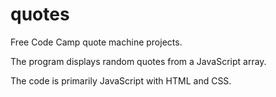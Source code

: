 # quotes

Free Code Camp quote machine projects.

The program displays random quotes from a JavaScript array.

The code is primarily JavaScript with HTML and CSS.

